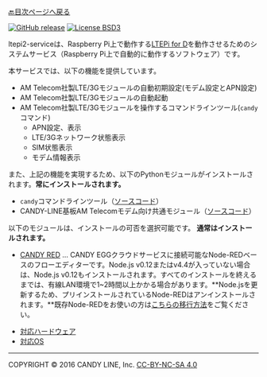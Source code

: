 [🔙目次ページへ戻る](README.md)

[![GitHub release](https://img.shields.io/github/release/CANDY-LINE/ltepi2-service.svg)](https://github.com/CANDY-LINE/ltepi2-service/releases/latest)
[![License BSD3](https://img.shields.io/github/license/CANDY-LINE/ltepi2-service.svg)](http://opensource.org/licenses/BSD-3-Clause)

ltepi2-serviceは、Raspberry Pi上で動作する[LTEPi for D](http://www.candy-line.io/proandsv.html#ltepiford)を動作させるためのシステムサービス（Raspberry Pi上で自動的に動作するソフトウェア）です。

本サービスでは、以下の機能を提供しています。

- AM Telecom社製LTE/3Gモジュールの自動初期設定(モデム設定とAPN設定)
- AM Telecom社製LTE/3Gモジュールの自動起動
- AM Telecom社製LTE/3Gモジュールを操作するコマンドラインツール(`candy`コマンド)
    - APN設定、表示
    - LTE/3Gネットワーク状態表示
    - SIM状態表示
    - モデム情報表示

また、上記の機能を実現するため、以下のPythonモジュールがインストールされます。**常にインストールされます。**
- `candy`コマンドラインツール（[ソースコード](https://github.com/CANDY-LINE/candy-board-cli)）
- CANDY-LINE基板AM Telecomモデム向け共通モジュール（[ソースコード](https://github.com/CANDY-LINE/candy-board-amt)） 

以下のモジュールは、インストールの可否を選択可能です。 **通常はインストールされます。**
- [CANDY RED](https://github.com/dbaba/candy-red) ... CANDY EGGクラウドサービスに接続可能なNode-REDベースのフローエディターです。Node.js v0.12またはv4.4が入っていない場合は、Node.js v0.12もインストールされます。すべてのインストールを終えるまでは、有線LAN環境で1~2時間以上かかる場合があります。**Node.jsを更新するため、プリインストールされているNode-REDはアンインストールされます。**既存Node-REDをお使いの方は[こちらの移行方法](Node-REDからの移行方法)をご覧ください。

* [対応ハードウェア](対応ハードウェア.md)
* [対応OS](対応OS.md)

---
COPYRIGHT © 2016 CANDY LINE, Inc. [CC-BY-NC-SA 4.0](https://creativecommons.org/licenses/by-nc-sa/4.0/)
